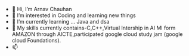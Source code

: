 - 👋 Hi, I’m Arnav Chauhan
- 👀 I’m interested in Coding and learning new things
- 🌱 I’m currently learning ... Java and dsa
- 💞️ My skills  currently contains-C,C++,Virtual Intership  in AI Ml form AMAZON through AICTE,participated google cloud  study jam (google cloud Foundations).
- 📫

<!---
Arnav-420/Arnav-420 is a ✨ special ✨ repository because its `README.md` (this file) appears on your GitHub profile.
You can click the Preview link to take a look at your changes.
--->
